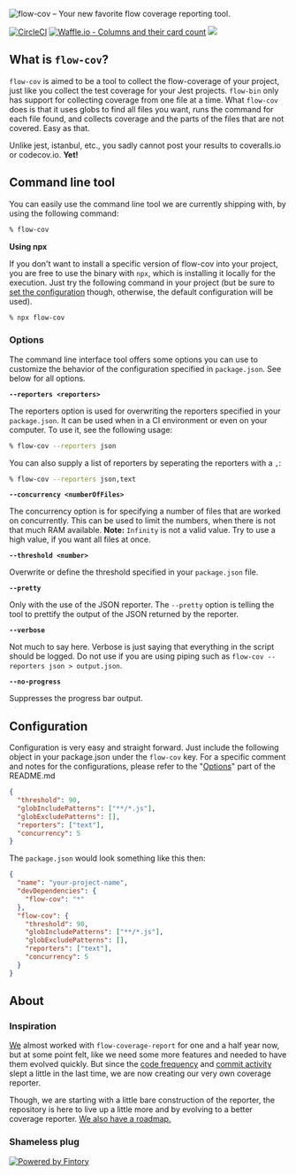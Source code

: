 ![flow-cov – Your new favorite flow coverage reporting tool.](https://s3.eu-central-1.amazonaws.com/github-banner/flow-cov.png)

[![CircleCI](https://circleci.com/gh/fintory/flow-cov.svg?style=shield)](https://circleci.com/gh/fintory/flow-cov) [![Waffle.io - Columns and their card count](https://badge.waffle.io/fintory/flow-cov.svg?columns=To%20Do)](https://waffle.io/fintory/flow-cov) [![](https://img.shields.io/codeclimate/maintainability/fintory/flow-cov.svg?style=flat)](https://codeclimate.com/github/fintory/flow-cov)

## What is `flow-cov`?

`flow-cov` is aimed to be a tool to collect the flow-coverage of your project, just like you collect the test coverage for your Jest projects. `flow-bin` only has support for collecting coverage from one file at a time. What `flow-cov` does is that it uses globs to find all files you want, runs the command for each file found, and collects coverage and the parts of the files that are not covered. Easy as that.

Unlike jest, istanbul, etc., you sadly cannot post your results to coveralls.io or codecov.io. **Yet!**

## Command line tool

You can easily use the command line tool we are currently shipping with, by using the following command:

```sh
% flow-cov
```

**Using npx**

If you don't want to install a specific version of flow-cov into your project, you are free to use the binary with `npx`, which is installing it locally for the execution. Just try the following command in your project (but be sure to [set the configuration](#configuration) though, otherwise, the default configuration will be used).

```sh
% npx flow-cov
```

### Options

The command line interface tool offers some options you can use to customize the behavior of the configuration specified in `package.json`. See below for all options.

**`--reporters <reporters>`**

The reporters option is used for overwriting the reporters specified in your `package.json`. It can be used when in a CI environment or even on your computer. 
To use it, see the following usage:

```sh
% flow-cov --reporters json
```

You can also supply a list of reporters by seperating the reporters with a `,`:

```sh
% flow-cov --reporters json,text
```

**`--concurrency <numberOfFiles>`**

The concurrency option is for specifying a number of files that are worked on concurrently. This can be used to limit the numbers, when there is not that much RAM available. **Note:** `Infinity` is not a valid value. Try to use a high value, if you want all files at once.

**`--threshold <number>`**

Overwrite or define the threshold specified in your `package.json` file. 

**`--pretty`**

Only with the use of the JSON reporter. The `--pretty` option is telling the tool to prettify the output of the JSON returned by the reporter.

**`--verbose`**

Not much to say here. Verbose is just saying that everything in the script should be logged. Do not use if you are using piping such as `flow-cov --reporters json > output.json`.

**`--no-progress`**

Suppresses the progress bar output. 

## Configuration

Configuration is very easy and straight forward. Just include the following object in your package.json under the `flow-cov` key. For a specific comment and notes for the configurations, please refer to the "[Options](#options)" part of the README.md

```json
{
  "threshold": 90,
  "globIncludePatterns": ["**/*.js"],
  "globExcludePatterns": [],
  "reporters": ["text"],
  "concurrency": 5
}
```

The `package.json` would look something like this then:

```json
{
  "name": "your-project-name",
  "devDependencies": {
    "flow-cov": "*"
  },
  "flow-cov": {
    "threshold": 90,
    "globIncludePatterns": ["**/*.js"],
    "globExcludePatterns": [],
    "reporters": ["text"],
    "concurrency": 5
  }
}
```

## About

### Inspiration

[We](https://fintory.com/en?ref=flow-cov) almost worked with `flow-coverage-report` for one and a half year now, but at some point felt, like we need some more features and needed to have them evolved quickly. But since the [code frequency](https://github.com/rpl/flow-coverage-report/graphs/code-frequency) and [commit activity](https://github.com/rpl/flow-coverage-report/graphs/commit-activity) slept a little in the last time, we are now creating our very own coverage reporter.

Though, we are starting with a little bare construction of the reporter, the repository is here to live up a little more and by evolving to a better coverage reporter. [We also have a roadmap.](https://github.com/fintory/flow-cov/issues/12)

### Shameless plug

[![Powered by Fintory](https://img.shields.io/badge/Powered%20by-Fintory-2e8eff.svg?style=for-the-badge)](https://fintory.com)
